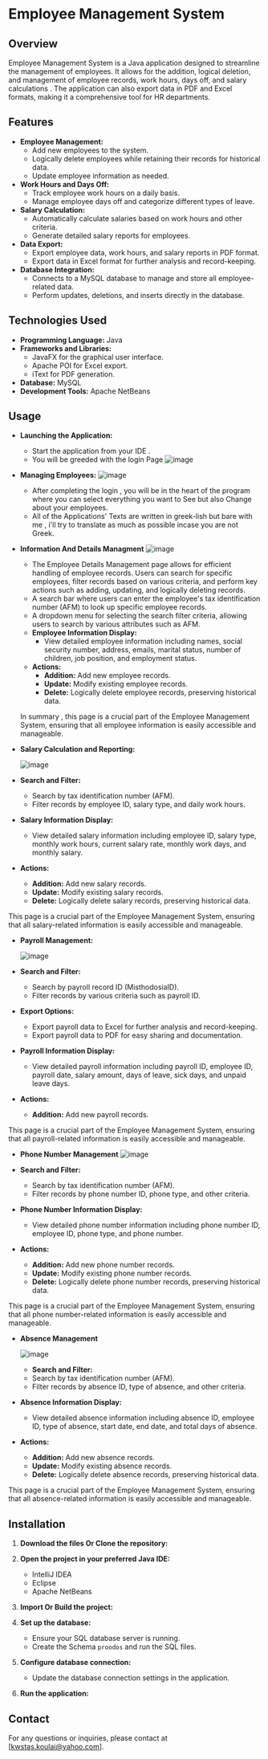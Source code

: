 # Employee Management System

## Overview

Employee Management System is a Java application designed to streamline the management of employees. It allows for the addition, logical deletion, and management of employee records, work hours, days off, and salary calculations . The application can also export data in PDF and Excel formats, making it a comprehensive tool for HR departments.

## Features

- **Employee Management:**
  - Add new employees to the system.
  - Logically delete employees while retaining their records for historical data.
  - Update employee information as needed.
- **Work Hours and Days Off:**
  - Track employee work hours on a daily basis.
  - Manage employee days off and categorize different types of leave.
- **Salary Calculation:**
  - Automatically calculate salaries based on work hours and other criteria.
  - Generate detailed salary reports for employees.
- **Data Export:**
  - Export employee data, work hours, and salary reports in PDF format.
  - Export data in Excel format for further analysis and record-keeping.
- **Database Integration:**
  - Connects to a MySQL database to manage and store all employee-related data.
  - Perform updates, deletions, and inserts directly in the database.

## Technologies Used

- **Programming Language:** Java
- **Frameworks and Libraries:**
  - JavaFX for the graphical user interface.
  - Apache POI for Excel export.
  - iText for PDF generation.
- **Database:** MySQL 
- **Development Tools:** Apache NetBeans
## Usage

- **Launching the Application:**
  - Start the application from your IDE .
  - You will be greeded with the login Page 
  ![image](https://github.com/proddeha/Employee-Management-System-With-JavaFX/assets/119131830/741840f5-27d5-4ffe-a1bd-6b7d6f7f9581)

- **Managing Employees:**
  ![image](https://github.com/proddeha/Employee-Management-System-With-JavaFX/assets/119131830/bffc0bbd-ee4e-4a54-8e07-8561d753965f)
  - After completing the login , you will be in the heart of the program where you can select everything you want to See but also Change about your employees.
  - All of the Applications' Texts are written in greek-lish but bare with me , i'll try to translate as much as possible incase you are not Greek.


- **Information And Details Managment**
![image](https://github.com/proddeha/Employee-Management-System-With-JavaFX/assets/119131830/c214cdfa-70d5-4571-84bf-2a254f29bbac)

  - The Employee Details Management page allows for efficient handling of employee records. Users can search for specific employees, filter records based on various criteria, and perform key actions such as adding, updating, and logically deleting records.
  - A search bar where users can enter the employee's tax identification number (AFM) to look up specific employee records.
  - A dropdown menu for selecting the search filter criteria, allowing users to search by various attributes such as AFM.
  - **Employee Information Display:**
    - View detailed employee information including names, social security number, address, emails, marital status, number of children, job position, and employment status.
  - **Actions:**
    - **Addition:** Add new employee records.
    - **Update:** Modify existing employee records.
    - **Delete:** Logically delete employee records, preserving historical data.
  
 
   In summary , this page is a crucial part of the Employee Management System, ensuring that all employee information is easily accessible and manageable.
  
- **Salary Calculation and Reporting:**
  
  ![image](https://github.com/proddeha/Employee-Management-System-With-JavaFX/assets/119131830/dcfe303a-7c7e-4842-88a3-81c1f2346e9d)
  
- **Search and Filter:**
  - Search by tax identification number (AFM).
  - Filter records by employee ID, salary type, and daily work hours.

- **Salary Information Display:**
  - View detailed salary information including employee ID, salary type, monthly work hours, current salary rate, monthly work days, and monthly salary.

- **Actions:**
  - **Addition:** Add new salary records.
  - **Update:** Modify existing salary records.
  - **Delete:** Logically delete salary records, preserving historical data.
   
This page is a crucial part of the Employee Management System, ensuring that all salary-related information is easily accessible and manageable.

- **Payroll Management:**
  
  ![image](https://github.com/proddeha/Employee-Management-System-With-JavaFX/assets/119131830/438df6d7-8f2a-4545-bb62-94f7e1089b3c)
- **Search and Filter:**
  - Search by payroll record ID (MisthodosiaID).
  - Filter records by various criteria such as payroll ID.

- **Export Options:**
  - Export payroll data to Excel for further analysis and record-keeping.
  - Export payroll data to PDF for easy sharing and documentation.

- **Payroll Information Display:**
  - View detailed payroll information including payroll ID, employee ID, payroll date, salary amount, days of leave, sick days, and unpaid leave days.

- **Actions:**
  - **Addition:** Add new payroll records.

This page is a crucial part of the Employee Management System, ensuring that all payroll-related information is easily accessible and manageable.


- **Phone Number Management**
![image](https://github.com/proddeha/Employee-Management-System-With-JavaFX/assets/119131830/4fcf57a5-785f-46d7-89b7-8d806f1c62c5)

- **Search and Filter:**
  - Search by tax identification number (AFM).
  - Filter records by phone number ID, phone type, and other criteria.

- **Phone Number Information Display:**
  - View detailed phone number information including phone number ID, employee ID, phone type, and phone number.

- **Actions:**
  - **Addition:** Add new phone number records.
  - **Update:** Modify existing phone number records.
  - **Delete:** Logically delete phone number records, preserving historical data.

This page is a crucial part of the Employee Management System, ensuring that all phone number-related information is easily accessible and manageable.

- **Absence Management**
  
  ![image](https://github.com/proddeha/Employee-Management-System-With-JavaFX/assets/119131830/c1a87dc8-bef9-478f-a0bf-9f9ff3e8a8d6)

  - **Search and Filter:**
  - Search by tax identification number (AFM).
  - Filter records by absence ID, type of absence, and other criteria.

- **Absence Information Display:**
  - View detailed absence information including absence ID, employee ID, type of absence, start date, end date, and total days of absence.

- **Actions:**
  - **Addition:** Add new absence records.
  - **Update:** Modify existing absence records.
  - **Delete:** Logically delete absence records, preserving historical data.

This page is a crucial part of the Employee Management System, ensuring that all absence-related information is easily accessible and manageable.

## Installation

1. **Download the files Or Clone the repository:**

2. **Open the project in your preferred Java IDE:**
    - IntelliJ IDEA
    - Eclipse
    - Apache NetBeans

3. **Import Or Build the project:**


4. **Set up the database:**
    - Ensure your SQL database server is running.
    - Create the Schema `proodos` and run the SQL files.

5. **Configure database connection:**
    - Update the database connection settings in the application.

6. **Run the application:**



## Contact

For any questions or inquiries, please contact at [kwstas.koulai@yahoo.com].
